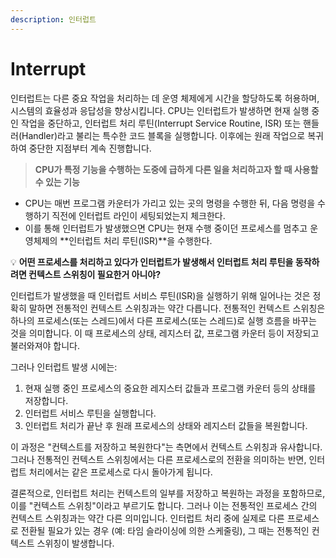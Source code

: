 ```yaml
---
description: 인터럽트
---
```


# Interrupt

인터럽트는 다른 중요 작업을 처리하는 데 운영 체제에게 시간을 할당하도록 허용하며, 시스템의 효율성과 응답성을 향상시킵니다. CPU는 인터럽트가 발생하면 현재 실행 중인 작업을 중단하고, 인터럽트 처리 루틴(Interrupt Service Routine, ISR) 또는 핸들러(Handler)라고 불리는 특수한 코드 블록을 실행합니다. 이후에는 원래 작업으로 복귀하여 중단한 지점부터 계속 진행합니다.

> **CPU가 특정 기능을 수행하는 도중에 급하게 다른 일을 처리하고자 할 때 사용할 수 있는 기능**

* CPU는 매번 프로그램 카운터가 가리고 있는 곳의 명령을 수행한 뒤, 다음 명령을 수행하기 직전에 인터럽트 라인이 세팅되었는지 체크한다.
* 이를 통해 인터럽트가 발생했으면 CPU는 현재 수행 중이던 프로세스를 멈추고 운영체제의 \*\*인터럽트 처리 루틴(ISR)\*\*을 수행한다.



💡 **어떤 프로세스를 처리하고 있다가 인터럽트가 발생해서 인터럽트 처리 루틴을 동작하려면 컨텍스트 스위칭이 필요한거 아니야?**

인터럽트가 발생했을 때 인터럽트 서비스 루틴(ISR)을 실행하기 위해 일어나는 것은 정확히 말하면 전통적인 컨텍스트 스위칭과는 약간 다릅니다. 전통적인 컨텍스트 스위칭은 하나의 프로세스(또는 스레드)에서 다른 프로세스(또는 스레드)로 실행 흐름을 바꾸는 것을 의미합니다. 이 때 프로세스의 상태, 레지스터 값, 프로그램 카운터 등이 저장되고 불러와져야 합니다.

그러나 인터럽트 발생 시에는:

1. 현재 실행 중인 프로세스의 중요한 레지스터 값들과 프로그램 카운터 등의 상태를 저장합니다.
2. 인터럽트 서비스 루틴을 실행합니다.
3. 인터럽트 처리가 끝난 후 원래 프로세스의 상태와 레지스터 값들을 복원합니다.

이 과정은 "컨텍스트를 저장하고 복원한다"는 측면에서 컨텍스트 스위칭과 유사합니다. 그러나 전통적인 컨텍스트 스위칭에서는 다른 프로세스로의 전환을 의미하는 반면, 인터럽트 처리에서는 같은 프로세스로 다시 돌아가게 됩니다.

결론적으로, 인터럽트 처리는 컨텍스트의 일부를 저장하고 복원하는 과정을 포함하므로, 이를 "컨텍스트 스위칭"이라고 부르기도 합니다. 그러나 이는 전통적인 프로세스 간의 컨텍스트 스위칭과는 약간 다른 의미입니다. 인터럽트 처리 중에 실제로 다른 프로세스로 전환될 필요가 있는 경우 (예: 타임 슬라이싱에 의한 스케줄링), 그 때는 전통적인 컨텍스트 스위칭이 발생합니다.




